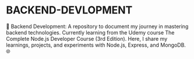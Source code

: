 # BACKEND-DEVLOPMENT
 🚀 Backend Development: A repository to document my journey in mastering backend technologies. Currently learning from the Udemy course The Complete Node.js Developer Course (3rd Edition). Here, I share my learnings, projects, and experiments with Node.js, Express, and MongoDB. 🌐
